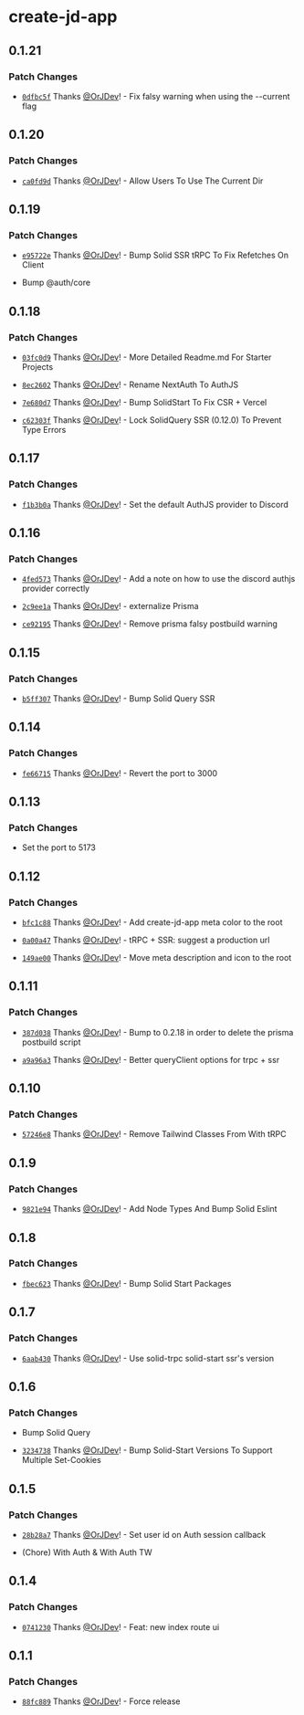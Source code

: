 # create-jd-app

## 0.1.21

### Patch Changes

- [`0dfbc5f`](https://github.com/OrJDev/create-jd-app/commit/0dfbc5f91d936fd9d49d5e82c53e4f1ef14a7e5e) Thanks [@OrJDev](https://github.com/OrJDev)! - Fix falsy warning when using the --current flag

## 0.1.20

### Patch Changes

- [`ca0fd9d`](https://github.com/OrJDev/create-jd-app/commit/ca0fd9db029361a2c1fae82436047e0d140fc93d) Thanks [@OrJDev](https://github.com/OrJDev)! - Allow Users To Use The Current Dir

## 0.1.19

### Patch Changes

- [`e95722e`](https://github.com/OrJDev/create-jd-app/commit/e95722e0cde34b72a5ed0d8f03ba01ccb8d7aa12) Thanks [@OrJDev](https://github.com/OrJDev)! - Bump Solid SSR tRPC To Fix Refetches On Client

- Bump @auth/core

## 0.1.18

### Patch Changes

- [`03fc0d9`](https://github.com/OrJDev/create-jd-app/commit/03fc0d9c8296eb27abb8a4f0073e6a80c5b1381a) Thanks [@OrJDev](https://github.com/OrJDev)! - More Detailed Readme.md For Starter Projects

- [`8ec2602`](https://github.com/OrJDev/create-jd-app/commit/8ec260295660cbdec6bb17195aa21970235c4012) Thanks [@OrJDev](https://github.com/OrJDev)! - Rename NextAuth To AuthJS

- [`7e680d7`](https://github.com/OrJDev/create-jd-app/commit/7e680d75aa87cde684b36ef64a59f0bd0137d029) Thanks [@OrJDev](https://github.com/OrJDev)! - Bump SolidStart To Fix CSR + Vercel

- [`c62303f`](https://github.com/OrJDev/create-jd-app/commit/c62303f9037a2d770a7211259aa2afd672917528) Thanks [@OrJDev](https://github.com/OrJDev)! - Lock SolidQuery SSR (0.12.0) To Prevent Type Errors

## 0.1.17

### Patch Changes

- [`f1b3b0a`](https://github.com/OrJDev/create-jd-app/commit/f1b3b0a757fc607f66a5da258b3172f6839327ec) Thanks [@OrJDev](https://github.com/OrJDev)! - Set the default AuthJS provider to Discord

## 0.1.16

### Patch Changes

- [`4fed573`](https://github.com/OrJDev/create-jd-app/commit/4fed573794a6589aa9343d75fca5b86ffea16e29) Thanks [@OrJDev](https://github.com/OrJDev)! - Add a note on how to use the discord authjs provider correctly

- [`2c9ee1a`](https://github.com/OrJDev/create-jd-app/commit/2c9ee1afe463a8c95757a9ddb4f314cd7b83cb9c) Thanks [@OrJDev](https://github.com/OrJDev)! - externalize Prisma

- [`ce92195`](https://github.com/OrJDev/create-jd-app/commit/ce921955815a05e1d0f7da227ed47ca144ee03ae) Thanks [@OrJDev](https://github.com/OrJDev)! - Remove prisma falsy postbuild warning

## 0.1.15

### Patch Changes

- [`b5ff307`](https://github.com/OrJDev/create-jd-app/commit/b5ff307b0f182aac5a0ca2f9159acc550af4f344) Thanks [@OrJDev](https://github.com/OrJDev)! - Bump Solid Query SSR

## 0.1.14

### Patch Changes

- [`fe66715`](https://github.com/OrJDev/create-jd-app/commit/fe66715e42ba104616afd71fcf8a47928a81c22f) Thanks [@OrJDev](https://github.com/OrJDev)! - Revert the port to 3000

## 0.1.13

### Patch Changes

- Set the port to 5173

## 0.1.12

### Patch Changes

- [`bfc1c88`](https://github.com/OrJDev/create-jd-app/commit/bfc1c882917f31ae0ba08fa5d0add7d3c2883d58) Thanks [@OrJDev](https://github.com/OrJDev)! - Add create-jd-app meta color to the root

- [`0a00a47`](https://github.com/OrJDev/create-jd-app/commit/0a00a47fe46f6ea22b4da5e81fd35b87bc56b3b6) Thanks [@OrJDev](https://github.com/OrJDev)! - tRPC + SSR: suggest a production url

- [`149ae00`](https://github.com/OrJDev/create-jd-app/commit/149ae0041c878b22be3763ed651f90645853c7c0) Thanks [@OrJDev](https://github.com/OrJDev)! - Move meta description and icon to the root

## 0.1.11

### Patch Changes

- [`387d038`](https://github.com/OrJDev/create-jd-app/commit/387d038c80fd8def9af2ab56b61b4002bdb9c2e5) Thanks [@OrJDev](https://github.com/OrJDev)! - Bump to 0.2.18 in order to delete the prisma postbuild script

- [`a9a96a3`](https://github.com/OrJDev/create-jd-app/commit/a9a96a3f414348720df08f169765d207db272e11) Thanks [@OrJDev](https://github.com/OrJDev)! - Better queryClient options for trpc + ssr

## 0.1.10

### Patch Changes

- [`57246e8`](https://github.com/OrJDev/create-jd-app/commit/57246e810d06726edac41b6cb2f3c98bff64f082) Thanks [@OrJDev](https://github.com/OrJDev)! - Remove Tailwind Classes From With tRPC

## 0.1.9

### Patch Changes

- [`9821e94`](https://github.com/OrJDev/create-jd-app/commit/9821e94035b76939a6ab77cdf3865b4f4f948dd1) Thanks [@OrJDev](https://github.com/OrJDev)! - Add Node Types And Bump Solid Eslint

## 0.1.8

### Patch Changes

- [`fbec623`](https://github.com/OrJDev/create-jd-app/commit/fbec62373ab2e55b9f62dc630b4f7f981b7e8256) Thanks [@OrJDev](https://github.com/OrJDev)! - Bump Solid Start Packages

## 0.1.7

### Patch Changes

- [`6aab430`](https://github.com/OrJDev/create-jd-app/commit/6aab430f71ce25ae0fb5be39cd128e27632b5dde) Thanks [@OrJDev](https://github.com/OrJDev)! - Use solid-trpc solid-start ssr's version

## 0.1.6

### Patch Changes

- Bump Solid Query

- [`3234738`](https://github.com/OrJDev/create-jd-app/commit/3234738b483a26002e4c0addca2313c1a0d1dbb1) Thanks [@OrJDev](https://github.com/OrJDev)! - Bump Solid-Start Versions To Support Multiple Set-Cookies

## 0.1.5

### Patch Changes

- [`28b28a7`](https://github.com/OrJDev/create-jd-app/commit/28b28a7daee749966daa9a0d326f91170e32b22a) Thanks [@OrJDev](https://github.com/OrJDev)! - Set user id on Auth session callback

- (Chore) With Auth & With Auth TW

## 0.1.4

### Patch Changes

- [`0741230`](https://github.com/OrJDev/create-jd-app/commit/0741230647a9e030c7313e6def40b42b17fc2df8) Thanks [@OrJDev](https://github.com/OrJDev)! - Feat: new index route ui

## 0.1.1

### Patch Changes

- [`88fc889`](https://github.com/OrJDev/create-jd-app/commit/88fc889a3badd520ee3ae84715d2d43282f5c68e) Thanks [@OrJDev](https://github.com/OrJDev)! - Force release
